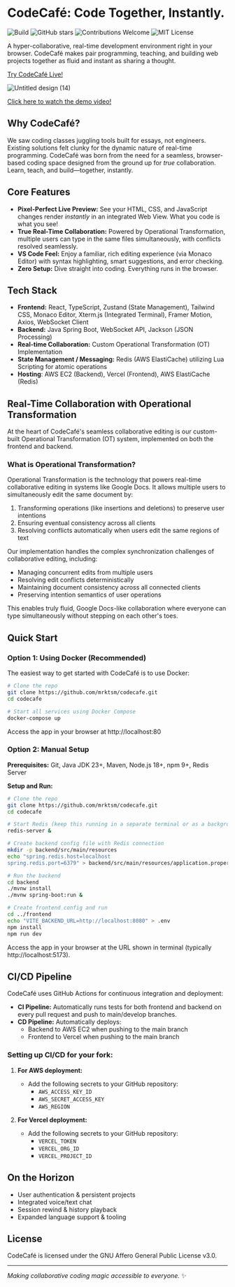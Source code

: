 # CodeCafé: Code Together, Instantly.

![Build](https://img.shields.io/github/actions/workflow/status/mrktsm/codecafe/ci.yml?branch=main&label=build&style=for-the-badge&logo=github)
![GitHub stars](https://img.shields.io/github/stars/mrktsm/codecafe?style=for-the-badge&logo=github&cacheSeconds=60)
![Contributions Welcome](https://img.shields.io/badge/contributions-welcome-brightgreen?style=for-the-badge)
![MIT License](https://img.shields.io/github/license/mrktsm/codecafe?style=for-the-badge&label=license)

A hyper-collaborative, real-time development environment right in your browser. CodeCafé makes pair programming, teaching, and building web projects together as fluid and instant as sharing a thought.

[Try CodeCafé Live!](https://codecafe.app/)

<!--
![image](https://github.com/user-attachments/assets/68590a84-a055-4876-8c66-8f446f83c038)
![Untitled design (12)](https://github.com/user-attachments/assets/4f1ed970-97d9-430c-89ba-a91f1ec17be4)
-->

![Untitled design (14)](https://github.com/user-attachments/assets/3f6875ac-58eb-4a57-8365-778e5a774304)

[Click here to watch the demo video!](https://youtu.be/FL0qg1Uo-MQ?si=czYlT2vyO6qMIyL1)

## Why CodeCafé?

We saw coding classes juggling tools built for essays, not engineers. Existing solutions felt clunky for the dynamic nature of real-time programming. CodeCafé was born from the need for a seamless, browser-based coding space designed from the ground up for _true_ collaboration. Learn, teach, and build—together, instantly.

## Core Features

- **Pixel-Perfect Live Preview:** See your HTML, CSS, and JavaScript changes render _instantly_ in an integrated Web View. What you code is what you see!
- **True Real-Time Collaboration:** Powered by Operational Transformation, multiple users can type in the same files simultaneously, with conflicts resolved seamlessly.
- **VS Code Feel:** Enjoy a familiar, rich editing experience (via Monaco Editor) with syntax highlighting, smart suggestions, and error checking.
- **Zero Setup:** Dive straight into coding. Everything runs in the browser.

## Tech Stack

- **Frontend:** React, TypeScript, Zustand (State Management), Tailwind CSS, Monaco Editor, Xterm.js (Integrated Terminal), Framer Motion, Axios, WebSocket Client
- **Backend:** Java Spring Boot, WebSocket API, Jackson (JSON Processing)
- **Real-time Collaboration:** Custom Operational Transformation (OT) Implementation
- **State Management / Messaging:** Redis (AWS ElastiCache) utilizing Lua Scripting for atomic operations
- **Hosting**: AWS EC2 (Backend), Vercel (Frontend), AWS ElastiCache (Redis)

## Real-Time Collaboration with Operational Transformation

At the heart of CodeCafé's seamless collaborative editing is our custom-built Operational Transformation (OT) system, implemented on both the frontend and backend.

### What is Operational Transformation?

Operational Transformation is the technology that powers real-time collaborative editing in systems like Google Docs. It allows multiple users to simultaneously edit the same document by:

1. Transforming operations (like insertions and deletions) to preserve user intentions
2. Ensuring eventual consistency across all clients
3. Resolving conflicts automatically when users edit the same regions of text

Our implementation handles the complex synchronization challenges of collaborative editing, including:

- Managing concurrent edits from multiple users
- Resolving edit conflicts deterministically
- Maintaining document consistency across all connected clients
- Preserving intention semantics of user operations

This enables truly fluid, Google Docs-like collaboration where everyone can type simultaneously without stepping on each other's toes.

## Quick Start

### Option 1: Using Docker (Recommended)

The easiest way to get started with CodeCafé is to use Docker:

```bash
# Clone the repo
git clone https://github.com/mrktsm/codecafe.git
cd codecafe

# Start all services using Docker Compose
docker-compose up
```

Access the app in your browser at http://localhost:80

### Option 2: Manual Setup

**Prerequisites:** Git, Java JDK 23+, Maven, Node.js 18+, npm 9+, Redis Server

**Setup and Run:**

```bash
# Clone the repo
git clone https://github.com/mrktsm/codecafe.git
cd codecafe

# Start Redis (keep this running in a separate terminal or as a background service)
redis-server &

# Create backend config file with Redis connection
mkdir -p backend/src/main/resources
echo "spring.redis.host=localhost
spring.redis.port=6379" > backend/src/main/resources/application.properties

# Run the backend
cd backend
./mvnw install
./mvnw spring-boot:run &

# Create frontend config and run
cd ../frontend
echo "VITE_BACKEND_URL=http://localhost:8080" > .env
npm install
npm run dev
```

Access the app in your browser at the URL shown in terminal (typically http://localhost:5173).

## CI/CD Pipeline

CodeCafé uses GitHub Actions for continuous integration and deployment:

- **CI Pipeline:** Automatically runs tests for both frontend and backend on every pull request and push to main/develop branches.
- **CD Pipeline:** Automatically deploys:
  - Backend to AWS EC2 when pushing to the main branch
  - Frontend to Vercel when pushing to the main branch

### Setting up CI/CD for your fork:

1. **For AWS deployment:**

   - Add the following secrets to your GitHub repository:
     - `AWS_ACCESS_KEY_ID`
     - `AWS_SECRET_ACCESS_KEY`
     - `AWS_REGION`

2. **For Vercel deployment:**
   - Add the following secrets to your GitHub repository:
     - `VERCEL_TOKEN`
     - `VERCEL_ORG_ID`
     - `VERCEL_PROJECT_ID`

## On the Horizon

- User authentication & persistent projects
- Integrated voice/text chat
- Session rewind & history playback
- Expanded language support & tooling

## License

CodeCafé is licensed under the GNU Affero General Public License v3.0.

---

_Making collaborative coding magic accessible to everyone._ ✨
